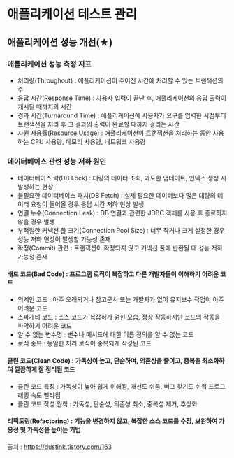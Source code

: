 # 애플리케이션 테스트 관리
## 애플리케이션 성능 개선(★)
### 애플리케이션 성능 측정 지표
- 처리량(Throughout) : 애플리케이션이 주어진 시간에 처리할 수 있는 트랜잭션의 수
- 응답 시간(Response Time) : 사용자 입력이 끝난 후, 애플리케이션의 응답 출력이 개시될 때까지의 시간
- 경과 시간(Turnaround Time) : 애플리케이션에 사용자가 요구를 입력한 시점부터 트랜잭션을 처리 후 그 결과의 출력이 완료할 때까지 걸리는 시간
- 자원 사용률(Resource Usage) : 애플리케이션이 트랜잭션을 처리하는 동안 사용하는 CPU 사용량, 메모리 사용량, 네트워크 사용량

### 데이터베이스 관련 성능 저하 원인
- 데이터베이스 락(DB Lock) : 대량의 데이터 조회, 과도한 업데이트, 인덱스 생성 시 발생하는 현상
- 불필요한 데이터베이스 패치(DB Fetch) : 실제 필요한 데이터보다 많은 대량의 데이터 요청이 들어올 경우 응답 시간 저하 현상 발생
- 연결 누수(Connection Leak) : DB 연결과 관련한 JDBC 객체를 사용 후 종료하지 않을 경우 발생
- 부적절한 커넥션 풀 크기(Connection Pool Size) : 너무 작거나 크게 설정한 경우 성능 저하 현상이 발생할 가능성 존재
- 확정(Commit) 관련 : 트랜잭션이 확정되지 않고 커넥션 풀에 반환될 때 성능 저하 가능성 존재

#### 배드 코드(Bad Code) : 프로그램 로직이 복잡하고 다른 개발자들이 이해하기 어려운 코드
- 외계인 코드 : 아주 오래되거나 참고문서 또는 개발자가 없어 유지보수 작업이 아주 어려운 코드
- 스파게티 코드 : 소스 코드가 복잡하게 얽힌 모습, 정상 작동하지만 코드의 작동을 파악하기 어려운 코드
- 알 수 없는 변수명 : 변수나 메서드에 대한 이름 정의를 알 수 없는 코드
- 로직 중복 : 동일한 처리 로직이 중복되게 작성된 코드

#### 클린 코드(Clean Code) : 가독성이 높고, 단순하며, 의존성을 줄이고, 중복을 최소화하여 깔끔하게 잘 정리된 코드
- 클린 코드 특징 : 가독성이 높아 쉽게 이해됨, 개선도 쉬움, 버그 찾기도 쉬워 프로그래밍 속도 빨라짐
- 클린 코드 작성 원칙 : 가독성, 단순성, 의존성 최소, 중복성 제거, 추상화

#### 리팩토링(Refactoring) : 기능을 변경하지 않고, 복잡한 소스 코드를 수정, 보완하여 가용성 및 가독성을 높이는 기법

출처 : https://dustink.tistory.com/163
